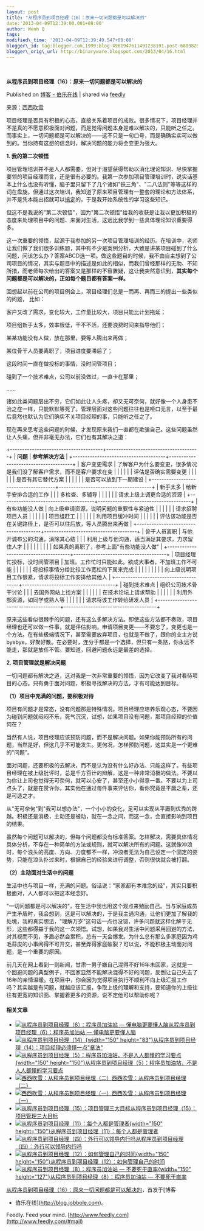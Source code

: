 ```yaml
--- 
layout: post 
title: "从程序员到项目经理（16）：原来一切问题都是可以解决的" 
date:'2013-04-09T12:39:00.001+08:00' 
author: Wenh Q
tags:
modified\_time: '2013-04-09T12:39:49.547+08:00' 
blogger\_id: tag:blogger.com,1999:blog-4961947611491238191.post-6809829210669836053
blogger\_orig\_url: http://binaryware.blogspot.com/2013/04/16.html
---
```



 
<div class="article">

<div class="header">

**从程序员到项目经理（16）：原来一切问题都是可以解决的**

</div>

<div class="source">

Published on [博客 -
伯乐在线](http://blog.jobbole.com/37840/?utm_source=rss&utm_medium=rss&utm_campaign=%25e4%25bb%258e%25e7%25a8%258b%25e5%25ba%258f%25e5%2591%2598%25e5%2588%25b0%25e9%25a1%25b9%25e7%259b%25ae%25e7%25bb%258f%25e7%2590%2586%25ef%25bc%258816%25ef%25bc%2589%25ef%25bc%259a%25e5%258e%259f%25e6%259d%25a5%25e4%25b8%2580%25e5%2588%2587%25e9%2597%25ae%25e9%25a2%2598%25e9%2583%25bd%25e6%2598%25af%25e5%258f%25af%25e4%25bb%25a5)
| shared via [feedly](http://www.feedly.com)

</div>

<div>

来源：[西西吹雪](http://www.cnblogs.com/watsonyin/archive/2013/04/08/3009125.html)

项目经理是否具有积极的心态，直接关系着项目的成败。很多情况下，项目经理并不是真的不愿意积极面对问题，而是觉得问题本身是难以解决的，只能听之任之。而事实上，一切问题都是可以解决的——这不只是一句口号，而是确确实实可以做到的。当你持有这想的信念时，解决问题的能力将会变更为强大。

**1. 我的第二次顿悟**

项目管理培训并不是人人都需要，但对于渴望获得帮助以消化理论知识、尽快掌握要领的项目经理而言，还是很有必要的。我第一次参加项目管理培训时，说实话基本上什么也没有听懂，脑子里只留下了几个诸如"铁三角"、"二八法则"等等这样的词在盘旋。但通过这次培训，我知道了原来项目管理有一整套的理论和方法体系，并不是凭本能出招就可以<span>[搞定](http://www.amazon.cn/gp/product/B007XPTAIS/ref=as_li_qf_sp_asin_il_tl?ie=UTF8&tag=vastwork-23&linkCode=as2&camp=536&creative=3200&creativeASIN=B007XPTAIS "搞定(套装共3册) ")</span>的，于是我开始系统性的学习这些知识。

但这不是我说的"第二次顿悟"，因为"第二次顿悟"给我的收获是让我以更加积极的态度来处理项目中的问题、来面对生活，这远比我学到一些具体理论知识重要得多。

这一次重要的领悟，起源于我参加的另一次项目管理培训的经历。在培训中，老师让我们做了我们很多训练题，其中有不少是案例分析，大致是讲某项目碰到了什么问题，问该怎么办？答案ABCD选一项。做这些题目的时候，我不由自主想到了公司项目的情况，其实与题目中的描述是如此的相似，而我们曾经那样的无助、不知所措，而老师每次给出的答案又是那样的不容置疑，这让我突然意识到，**其实每个问题都是可以解决的，正如每个题目都有答案一样。**

回想起以前在公司的项目例会上，项目经理们总是一而再、再而三的提出一些类似的问题， 比如：

客户又改了需求，变化较大，工作量比较大，项目只能比计划拖延；

项目组新手太多，效率很低，干不不活，还要浪费时间来指导他们；

某某功能没有人做，放在那里，要等人腾出来再做；

某位骨干人员要离职了，项目进度要滞后了；

这段时间一直在做投标的事情，没时间管项目；

碰到了一个技术难点，公司以前没做过，一直卡在那里；

……

诸如此类问题层出不穷，它们如此让人头疼，却又无可奈何，就好像一个人身患不治之症一样，只能默默等死了。管理层面对这些问题往往也是哑口无言，以至于最后竟然也默认为它们确实不关项目经理的事，只能听之任之了。

现在再来思考这些问题的时候，才发现原来我们一直都在欺骗自己。这些问题虽然让人头痛，但并非毫无办法，它们也有其解决之道：

+--------------------------------------+--------------------------------------+
| **问题**                             | **参考解决方法**                     |
+--------------------------------------+--------------------------------------+
| 客户变更需求                         | 了解客户为什么要变更，很多情况是我们没了解客户需求，而不是客户要求在变 |
|                                      |                                      |
|                                      | 评估是否确实需要变更                 |
|                                      |                                      |
|                                      | 是否有其它替代方案                   |
|                                      |                                      |
|                                      | 是否可以放到下一期建设               |
+--------------------------------------+--------------------------------------+
| 新手太多                             | 给新手安排合适的工作                 |
|                                      | 多检查、多辅导                       |
|                                      |                                      |
|                                      | 请求上级上调更合适的资源             |
+--------------------------------------+--------------------------------------+
| 有些功能没人做                       | 向上级申请资源，说明问题的重要性与紧迫性 |
|                                      |                                      |
|                                      | 请求招聘项目人员                     |
|                                      |                                      |
|                                      | 项目组赶工                           |
|                                      |                                      |
|                                      | 利用项目缓冲时间                     |
|                                      |                                      |
|                                      | 评估该功能是否在关键路径上，是否可以往后放，等人员腾出来再做 |
+--------------------------------------+--------------------------------------+
| 骨干人员离职                         | 与他开诚布公的沟通，消除其心结       |
|                                      | 利用上级与他沟通，适当满足其要求，力求留住人才 |
|                                      |                                      |
|                                      |                                      |
|                                      | 如果真的离职了，参考上面"有些功能没人做" |
+--------------------------------------+--------------------------------------+
| 项目经理忙投标，没时间管项目         | 加班。工作忙时只能如此。欲成大事者，不加班工作不可能 |
|                                      |                                      |
|                                      | 将投标事情分给比较工作宽松的下属来完成 |
|                                      |                                      |
|                                      |                                      |
|                                      | 向上级说明项目工作很紧，请求将投标工作安排给其他人 |
+--------------------------------------+--------------------------------------+
| 碰到技术难点                         | 组织公司技术骨干讨论                 |
|                                      | 去国外网站上找方案                   |
|                                      |                                      |
|                                      | 在技术论坛上请求帮助                 |
|                                      |                                      |
|                                      | 利用外部资源，如同学或熟人等         |
|                                      |                                      |
|                                      | 请求将该工作转给研发人员             |
+--------------------------------------+--------------------------------------+

原来这些看似很棘手的问题，还有这么多解决方法。即使这些方法都不奏效，项目经理也还可以做一件事，就是评估影响，申请项目变更——不要忘了，变更也是一个方法。在有些极端情况下，甚至需要放弃项目，也就是不做了，跟你的业主方说byebye，好聚好散。在必要时，连分手都是一个选择，但只有一条路，你永远不能走，那就是放任不管。要知道，回避问题永远是最差的选择。

**2. 项目管理就是解决问题**

一切问题都有解决之道，这对我是一次非常重要的领悟，因为它改变了我对看待项目的心态。只有勇于面对问题，积极寻找解决的方法，才有可能达到目标。

**（1）项目中充满的问题，要积极对待**

项目有问题才是常态，没有问题那是特殊情况。项目经理应培养乐观心态，不要因为碰到问题就闷闷不乐，死气沉沉，试想，如果项目没有问题，那项目经理的价值何在？

当然有人说，项目经理应该预防问题，而不是解决问题。如果你能预防所有的问题，当然是好，但这几乎不可能发生。更何况，怎样预防问题，这其实是一个更难的"问题"。

面对问题，还要积极的去解决，而不是认为没有什么好办法、只能这样了。有些项目经理在被上级批评时，总是千方百计的辩解，这是一种非常消极的做法。不要以为你让上司也觉得无可奈何，就可以心安了，甚至还小小得意一番。不要以为上司点头了，就是在赞许你，其实他在通过每件事来评估你，看你究竟是平庸之辈，还是可造之才。

从"无可奈何"到"我可以想办法"，一个小小的变化，足可以实现从平庸到优秀的跨越。积极还是消极，主动还是被动，就在一念之间，而这一念，会直接影响到项目的结果。

虽然每个问题可以解决的，但每个问题都没有标准答案。怎样解决，需要具体情况具体分析，不存在一种简单的方法或规则，就可以解决所有的问题。这就像冲浪时，每个浪头的高度、方向、力度都不一样，冲浪者无法为自己设定一个固定的姿势，只能在浪头扑过来时，根据自己的经验来进行调整，否则很快就会被打翻。

**（2）主动面对生活中的问题**

生活中也与项目一样，充满的问题。俗话说："家家都有本难念的经"，其实只要积极面对，人人都可以把这本经念好。

"一切问题都是可以解决的"，在生活中我也用这个观点来勉励自己。当与家庭成员产生矛盾时，我会想到，这是可以解决的，于是我主通沟通，让他们更加了解我的处境，我的真实想法，"理解万岁"这句话一点也没错，许多问题就这样化解于无形，这些都得益于我的这一次领悟。试想，如果我对生活中问题采用回避的方法，对其视而不见，矛盾必然会累积，总有一天会爆发。为什么总有那么多家庭因为鸡毛蒜皮的小事闹得不可开交，甚至弄得家庭破裂？可以说，不能积极主动面对问题，是一个重要的原因。

前几天在网上看到一则新闻，甘肃一男子嫌自己混得不好16年未回家，这就是一个回避问题的典型例子，不回家显然不能解决混得不好的问题，反倒让自己失去了16年的亲情温暖。在项目中，你会因为觉得项目执行不顺利不向上级汇报工作吗？其实越是有问题，就越应该汇报，争取上级的理解和支持，要知道你的上级往往有更宽的知识面、掌握着更多的资源，说不定他可以帮助你呢？

#### 相关文章

-   [![从程序员到项目经理（6）：程序员加油站 —
    懂电脑更要懂人脑](http://blog.jobbole.com/wp-content/uploads/2013/04/programmer-developer-at-work-150x150.jpg)](http://blog.jobbole.com/29743/)[从程序员到项目经理（6）：程序员加油站
    — 懂电脑更要懂人脑](http://blog.jobbole.com/29743/)
-   [![从程序员到项目经理（14）](http://blog.jobbole.com/wp-content/uploads/2013/03/71-150x83.png){width="150"
    height="83"}](http://blog.jobbole.com/35620/)[从程序员到项目经理（14）：项目经理必须懂一点"章法"](http://blog.jobbole.com/35620/)
-   [![从程序员到项目经理（5）：程序员加油站，不是人人都懂的学习要点](http://blog.jobbole.com/wp-content/uploads/2012/10/programmer-to-manager-01-150x150.png){width="150"
    height="150"}](http://blog.jobbole.com/29411/)[从程序员到项目经理（5）：程序员加油站，不是人人都懂的学习要点](http://blog.jobbole.com/29411/)
-   [![西西吹雪：从程序员到项目经理（二）](http://blog.jobbole.com/wp-content/uploads/2011/11/career-logo.jpg)](http://blog.jobbole.com/28021/)[西西吹雪：从程序员到项目经理（二）](http://blog.jobbole.com/28021/)
-   [![西西吹雪：从程序员到项目经理（一）](http://blog.jobbole.com/wp-content/plugins/wordpress-23-related-posts-plugin/static/thumbs/3.jpg)](http://blog.jobbole.com/28007/)[西西吹雪：从程序员到项目经理（一）](http://blog.jobbole.com/28007/)
-   [![从程序员到项目经理（15）：项目管理三大目标](http://blog.jobbole.com/wp-content/uploads/2012/08/programmer-developer-at-work.jpg)](http://blog.jobbole.com/37355/)[从程序员到项目经理（15）：项目管理三大目标](http://blog.jobbole.com/37355/)
-   [![从程序员到项目经理（11）：每个人都是管理者](http://blog.jobbole.com/wp-content/uploads/2013/02/21162538-c2e9923ad09048039eb3851a7cad89f7-150x150.png){width="150"
    height="150"}](http://blog.jobbole.com/34145/)[从程序员到项目经理（11）：每个人都是管理者](http://blog.jobbole.com/34145/)
-   [![从程序员到项目经理（四）：外行可以领导内行吗](http://blog.jobbole.com/wp-content/uploads/2011/11/team-management-logo.jpg)](http://blog.jobbole.com/28896/)[从程序员到项目经理（四）：外行可以领导内行吗](http://blog.jobbole.com/28896/)
-   [![从程序员到项目经理（12）：如何管理自己的时间](http://blog.jobbole.com/wp-content/uploads/2013/02/19213951-4a79660d7d4948e0ba5bce78103a992a-150x150.png){width="150"
    height="150"}](http://blog.jobbole.com/34148/)[从程序员到项目经理（12）：如何管理自己的时间](http://blog.jobbole.com/34148/)
-   [![从程序员到项目经理（8）：程序员加油站 —
    不要死于直率](http://blog.jobbole.com/wp-content/uploads/2013/01/2012121210424367-150x127.png){width="150"
    height="127"}](http://blog.jobbole.com/32290/)[从程序员到项目经理（8）：程序员加油站
    — 不要死于直率](http://blog.jobbole.com/32290/)

[从程序员到项目经理（16）：原来一切问题都是可以解决的](http://blog.jobbole.com/37840/)，首发于[博客
- 伯乐在线](http://blog.jobbole.com)。

</div>




</div>

<div class="footer">

Feedly. Feed your mind.
[http://www.feedly.com](http://www.feedly.com/#mail)

</div>
